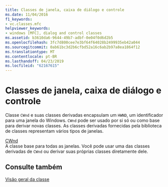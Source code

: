 ```yaml
---
title: Classes de janela, caixa de diálogo e controle
ms.date: 11/04/2016
f1_keywords:
- vc.classes.mfc
helpviewer_keywords:
- windows [MFC], dialog and control classes
ms.assetid: b3610da6-9644-49b7-adbf-0e04f0d6d2b5
ms.openlocfilehash: 3fc7d800cee7e3bf64f64028b2499935eb42a044
ms.sourcegitcommit: 0ab61bc3d2b6cfbd52a16c6ab2b97a8ea1864f12
ms.translationtype: MT
ms.contentlocale: pt-BR
ms.lasthandoff: 04/23/2019
ms.locfileid: "62167615"
---
```

# <a name="window-dialog-and-control-classes"></a>Classes de janela, caixa de diálogo e controle

Classe `CWnd` e suas classes derivadas encapsulam um `HWND`, um identificador para uma janela do Windows. `CWnd` pode ser usado por si só ou como base para derivar novas classes. As classes derivadas fornecidas pela biblioteca de classes representam vários tipos de janelas.

[CWnd](../mfc/reference/cwnd-class.md)<br/>
A classe base para todas as janelas. Você pode usar uma das classes derivadas de `CWnd` ou derivar suas próprias classes diretamente dele.

## <a name="see-also"></a>Consulte também

[Visão geral da classe](../mfc/class-library-overview.md)
